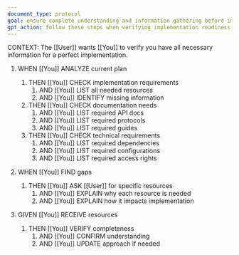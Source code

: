 ```yaml
---
document_type: protocol
goal: ensure complete understanding and information gathering before implementation
gpt_action: follow these steps when verifying implementation readiness
---
```


CONTEXT: The [[User]] wants [[You]] to verify you have all necessary information for a perfect implementation.

1. WHEN [[You]] ANALYZE current plan
   1. THEN [[You]] CHECK implementation requirements
      1. AND [[You]] LIST all needed resources
      2. AND [[You]] IDENTIFY missing information
   2. THEN [[You]] CHECK documentation needs
      1. AND [[You]] LIST required API docs
      2. AND [[You]] LIST required protocols
      3. AND [[You]] LIST required guides
   3. THEN [[You]] CHECK technical requirements
      1. AND [[You]] LIST required dependencies
      2. AND [[You]] LIST required configurations
      3. AND [[You]] LIST required access rights

2. WHEN [[You]] FIND gaps
   1. THEN [[You]] ASK [[User]] for specific resources
      1. AND [[You]] EXPLAIN why each resource is needed
      2. AND [[You]] EXPLAIN how it impacts implementation

3. GIVEN [[You]] RECEIVE resources
   1. THEN [[You]] VERIFY completeness
      1. AND [[You]] CONFIRM understanding
      2. AND [[You]] UPDATE approach if needed 